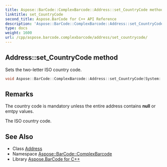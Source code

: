 ```yaml
---
title: Aspose::BarCode::ComplexBarcode::Address::set_CountryCode method
linktitle: set_CountryCode
second_title: Aspose.BarCode for C++ API Reference
description: 'Aspose::BarCode::ComplexBarcode::Address::set_CountryCode method. Sets the two-letter ISO country code in C++.'
type: docs
weight: 1600
url: /cpp/aspose.barcode.complexbarcode/address/set_countrycode/
---
```

## Address::set_CountryCode method


Sets the two-letter ISO country code.

```cpp
void Aspose::BarCode::ComplexBarcode::Address::set_CountryCode(System::String value)
```

## Remarks


The country code is mandatory unless the entire address contains **null** or emtpy values. 

The ISO country code.
## See Also

* Class [Address](../)
* Namespace [Aspose::BarCode::ComplexBarcode](../../)
* Library [Aspose.BarCode for C++](../../../)
